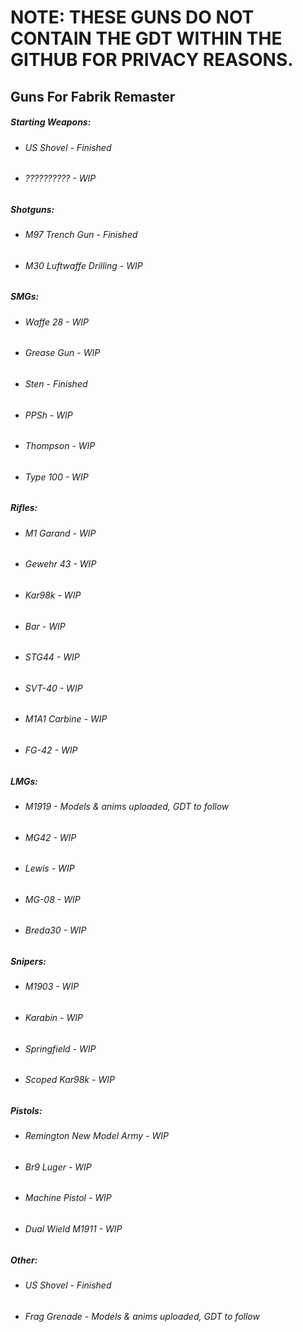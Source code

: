 # NOTE: THESE GUNS DO NOT CONTAIN THE GDT WITHIN THE GITHUB FOR PRIVACY REASONS.

## Guns For Fabrik Remaster

##### Starting Weapons:
 * ###### US Shovel - Finished
 * ###### ?????????? - WIP

##### Shotguns:

 * ###### M97 Trench Gun - Finished
 * ###### M30 Luftwaffe Drilling - WIP


##### SMGs:

 * ###### Waffe 28 - WIP
 * ###### Grease Gun - WIP
 * ###### Sten - Finished
 * ###### PPSh - WIP
 * ###### Thompson - WIP
 * ###### Type 100 - WIP


##### Rifles:

 * ###### M1 Garand - WIP
 * ###### Gewehr 43 - WIP
 * ###### Kar98k - WIP
 * ###### Bar - WIP
 * ###### STG44 - WIP
 * ###### SVT-40 - WIP
 * ###### M1A1 Carbine - WIP
 * ###### FG-42 - WIP


##### LMGs:

 * ###### M1919 - Models & anims uploaded, GDT to follow
 * ###### MG42 - WIP
 * ###### Lewis - WIP
 * ###### MG-08 - WIP
 * ###### Breda30 - WIP


##### Snipers:

 * ###### M1903 - WIP
 * ###### Karabin - WIP
 * ###### Springfield - WIP
 * ###### Scoped Kar98k - WIP

##### Pistols:
 * ###### Remington New Model Army - WIP
 * ###### Br9 Luger - WIP
 * ###### Machine Pistol - WIP
 * ###### Dual Wield M1911 - WIP


##### Other:

 * ###### US Shovel - Finished
 * ###### Frag Grenade - Models & anims uploaded, GDT to follow


